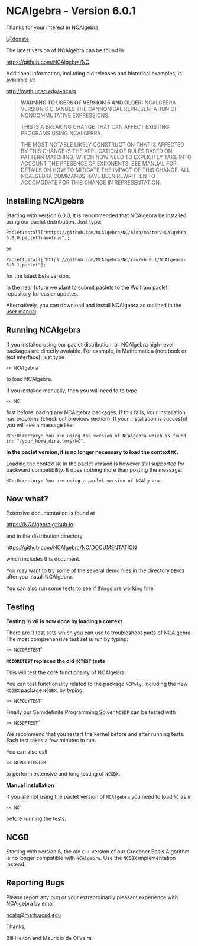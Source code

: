 # NCAlgebra - Version 6.0.1

Thanks for your interest in NCAlgebra.

[![donate](http://math.ucsd.edu/~ncalg/DOCUMENTATION/donate_small.png)](https://giveto.ucsd.edu/make-a-gift?id=d86e6857-0c22-4102-ae7a-bfdc9487cb1d)

The latest version of NCAlgebra can be found in:

https://github.com/NCAlgebra/NC

Additional information, including old releases and historical
examples, is available at:

http://math.ucsd.edu/~ncalg

> **WARNING TO USERS OF VERSION 5 AND OLDER:** NCALGEBRA VERSION 6
> CHANGES THE CANNONICAL REPRESENTATION OF NONCOMMUTATIVE EXPRESSIONS.
> 
> THIS IS A BREAKING CHANGE THAT CAN AFFECT EXISTING PROGRAMS USING
> NCALGEBRA.
> 
> THE MOST NOTABLE LIKELY CONSTRUCTION THAT IS AFFECTED BY
> THIS CHANGE IS THE APPLICATION OF RULES BASED ON PATTERN MATCHING,
> WHICH NOW NEED TO EXPLICITLY TAKE INTO ACCOUNT THE PRESENCE OF
> EXPONENTS. SEE MANUAL FOR DETAILS ON HOW TO MITIGATE THE IMPACT OF
> THIS CHANGE. ALL NCALGEBRA COMMANDS HAVE BEEN REWRITTEN TO
> ACCOMODATE FOR THIS CHANGE IN REPRESENTATION.
	

## Installing NCAlgebra

Starting with version 6.0.0, it is recommended that NCAlgebra be
installed using our paclet distribution. Just type:

    PacletInstall["https://github.com/NCAlgebra/NC/blob/master/NCAlgebra-6.0.0.paclet?raw=true"];

or

    PacletInstall["https://github.com/NCAlgebra/NC/raw/v6.0.1/NCAlgebra-6.0.1.paclet"];

for the latest beta version.

In the near future we plant to submit paclets to the Wolfram paclet
repository for easier updates.

Alternatively, you can download and install NCAlgebra as outlined in
the [user manual](./DOCUMENTATION#manual-installation).

## Running NCAlgebra

If you installed using our paclet distribution, all NCAlgebra
high-level packages are directly avaiable. For example, in Mathematica
(notebook or text interface), just type

    << NCAlgebra`

to load NCAlgebra.

If you installed manually, then you will need to to type

    << NC`

first before loading any NCAlgebra packages. If this fails, your
installation has problems (check out previous section). If your
installation is succesful you will see a message like:

    NC::Directory: You are using the version of NCAlgebra which is found in: "/your_home_directory/NC".

**In the paclet version, it is no longer necessary to load the context `NC`.**

Loading the context `NC` in the paclet version is however still
supported for backward compatibility. It does nothing more than
posting the message:

	NC::Directory: You are using a paclet version of NCAlgebra.

## Now what?

Extensive documentation is found at

<https://NCAlgebra.github.io>

and in the distribution directory

<https://github.com/NCAlgebra/NC/DOCUMENTATION>

which includes this document.

You may want to try some of the several demo files in the directory
`DEMOS` after you install NCAlgebra.

You can also run some tests to see if things are working fine.

## Testing

**Testing in v6 is now done by loading a context**

There are 3 test sets which you can use to troubleshoot parts of
NCAlgebra. The most comprehensive test set is run by typing:

    << NCCORETEST`
	
**`NCCORETEST` replaces the old `NCTEST` tests**

This will test the core functionality of NCAlgebra. 

You can test functionality related to the package `NCPoly`, including
the new `NCGBX` package `NCGBX`, by typing:

    << NCPOLYTEST`

Finally our Semidefinite Programming Solver `NCSDP` can be tested with

    << NCSDPTEST`

We recommend that you restart the kernel before and after running
tests. Each test takes a few minutes to run.

You can also call

    << NCPOLYTESTGB`
	
to perform extensive and long testing of `NCGBX`.

**Manual installation**

If you are not using the paclet version of `NCAlgebra` you need to load `NC` as in

    << NC`

before running the tests.

## NCGB

Starting with version 6, the old `C++` version of our Groebner Basis
Algorithm is no longer compatible with `NCAlgebra`. Use the `NCGBX`
implementation instead. 

## Reporting Bugs

Please report any bug or your extraordinarily pleasant experience with
NCAlgebra by email

ncalg@math.ucsd.edu

Thanks,

Bill Helton and Mauricio de Oliveira
